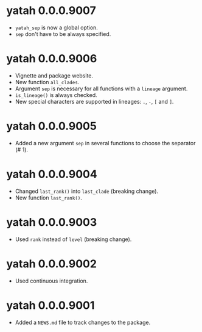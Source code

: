 # yatah 0.0.0.9007

* `yatah_sep` is now a global option.
* `sep` don't have to be always specified. 

# yatah 0.0.0.9006

* Vignette and package website.
* New function `all_clades`.
* Argument `sep` is necessary for all functions with a `lineage` argument.
* `is_lineage()` is always checked.
* New special characters are supported in lineages: `.`, `-`, `[` and `]`.

# yatah 0.0.0.9005

* Added a new argument `sep` in several functions to choose the separator (# 1).

# yatah 0.0.0.9004

* Changed `last_rank()` into `last_clade` (breaking change).
* New function `last_rank()`.

# yatah 0.0.0.9003

* Used `rank` instead of `level` (breaking change).

# yatah 0.0.0.9002

* Used continuous integration.

# yatah 0.0.0.9001

* Added a `NEWS.md` file to track changes to the package.
